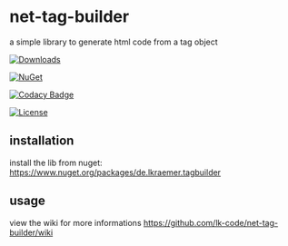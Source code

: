 # net-tag-builder

a simple library to generate html code from a tag object

[![Downloads](https://img.shields.io/nuget/dt/de.lkraemer.tagbuilder.svg?style=flat-square)](http://www.nuget.org/packages/de.lkraemer.tagbuilder/)

[![NuGet](https://img.shields.io/nuget/v/de.lkraemer.tagbuilder.svg?style=flat-square)](http://nuget.org/packages/de.lkraemer.tagbuilder)

[![Codacy Badge](https://api.codacy.com/project/badge/Grade/b369c4f72dd843e493e21cee36881cc1)](https://app.codacy.com/app/lk-code/net-tag-builder?utm_source=github.com&utm_medium=referral&utm_content=lk-code/net-tag-builder&utm_campaign=Badge_Grade_Dashboard)

[![License](https://img.shields.io/github/license/lk-code/hetzner-cloud-api-net.svg?style=flat-square)](https://github.com/lk-code/hetzner-cloud-api-net/blob/master/LICENSE)

## installation
install the lib from nuget:
https://www.nuget.org/packages/de.lkraemer.tagbuilder

## usage
view the wiki for more informations https://github.com/lk-code/net-tag-builder/wiki
